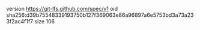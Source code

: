 version https://git-lfs.github.com/spec/v1
oid sha256:d39b75548339193750b127f369063e86a96897a6e5753bd3a73a233f2ac4f1f7
size 106
